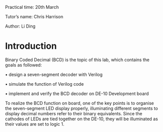 Practical time: 20th March 

Tutor’s name: Chris Harrison 

Author: Li Ding 

# Introduction

Binary Coded Decimal (BCD) is the topic of this lab, which contains the goals as followed:

• design a seven-segment decoder with Verilog 

• simulate the function of Verilog code 

• implement and verify the BCD decoder on DE-10 Development board

To realize the BCD function on board, one of the key points is to organise the seven-segment LED display properly, illuminating different segments to display decimal numbers refer to their binary equivalents. Since the cathodes of LEDs are tied together on the DE-10, they will be illuminated as their values are set to logic 1.
